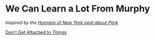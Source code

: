 # We Can Learn a Lot From Murphy

_Inspired by the [Humans of New York post about Pork](https://www.humansofnewyork.com/post/189648036181/it-couldnt-have-turned-out-better-im-just)_


[Don't Get Attached to Things](/murphy/dont_get_attached_to_things.md)
